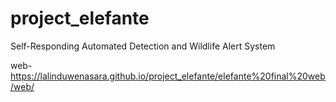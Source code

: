 # project_elefante
Self-Responding Automated Detection and Wildlife Alert System




















web-
https://lalinduwenasara.github.io/project_elefante/elefante%20final%20web/web/
